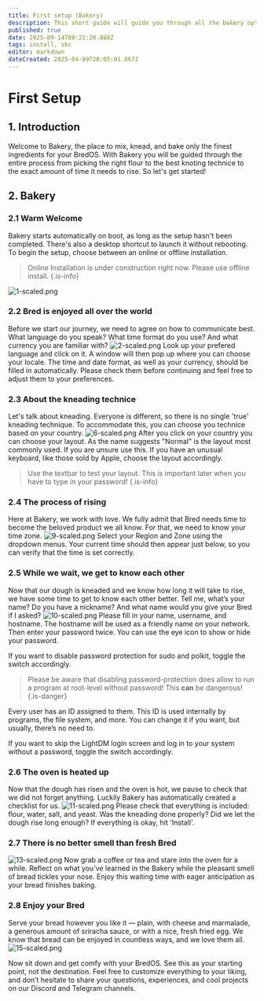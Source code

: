 ```yaml
---
title: First setup (Bakery)
description: This short guide will guide you through all the bakery options
published: true
date: 2025-09-14T08:21:20.868Z
tags: install, sbc
editor: markdown
dateCreated: 2025-04-09T20:05:01.867Z
---
```


# First Setup

## 1. Introduction
Welcome to Bakery, the place to mix, knead, and bake only the finest ingredients for your BredOS. With Bakery you will be guided through the entire process from picking the right flour to the best knoting technice to the exact amount of time it needs to rise. So let's get started!

## 2. Bakery
### 2.1 Warm Welcome
Bakery starts automatically on boot, as long as the setup hasn't been completed. There's also a desktop shortcut to launch it without rebooting. To begin the setup, choose between an online or offline installation.
> Online Installation is under construction right now. Please use offline install.
{.is-info}

![1-scaled.png](/first-setup/1-scaled.png)

### 2.2 Bred is enjoyed all over the world
Before we start our journey, we need to agree on how to communicate best. What language do you speak? What time format do you use? And what currency you are familiar with?
![2-scaled.png](/first-setup/2-scaled.png)
Look up your prefered language and click on it. A window will then pop up where you can choose your locale. The time and date format, as well as your currency, should be filled in automatically. Please check them before continuing and feel free to adjust them to your preferences.

### 2.3 About the kneading technice
Let's talk about kneading. Everyone is different, so there is no single 'true' kneading technique. To accommodate this, you can choose you technice based on your country.
![6-scaled.png](/first-setup/6-scaled.png)
After you click on your country you can choose your layout. As the name suggests "Normal" is the layout most commonly used. If you are unsure use this. If you have an unusual keyboard, like those sold by Apple, choose the layout accordingly.

> Use the textbar to test your layout. This is important later when you have to type in your password!
{.is-info}


### 2.4 The process of rising
Here at Bakery, we work with love. We fully admit that Bred needs time to become the beloved product we all know. For that, we need to know your time zone.
![9-scaled.png](/first-setup/9-scaled.png)
Select your Region and Zone using the dropdown menus. Your current time should then appear just below, so you can verify that the time is set correctly.
### 2.5 While we wait, we get to know each other
Now that our dough is kneaded and we know how long it will take to rise, we have some time to get to know each other better. Tell me, what’s your name? Do you have a nickname? And what name would you give your Bred if I asked?
![10-scaled.png](/first-setup/10-scaled.png)
Please fill in your name, username, and hostname. The hostname will be used as a friendly name on your network. Then enter your password twice. You can use the eye icon to show or hide your password.

If you want to disable password protection for sudo and polkit, toggle the switch accordingly.
> Please be aware that disabling password-protection does allow to run a program at root-level without password! This **can** be dangerous!
{.is-danger}

Every user has an ID assigned to them. This ID is used internally by programs, the file system, and more. You can change it if you want, but usually, there’s no need to.

If you want to skip the LightDM login screen and log in to your system without a password, toggle the switch accordingly.

### 2.6 The oven is heated up
Now that the dough has risen and the oven is hot, we pause to check that we did not forget anything. Luckily Bakery has automatically created a checklist for us. 
![11-scaled.png](/first-setup/11-scaled.png)
Please check that everything is included: flour, water, salt, and yeast. Was the kneading done properly? Did we let the dough rise long enough? If everything is okay, hit 'Install'.
### 2.7 There is no better smell than fresh Bred
![13-scaled.png](/first-setup/13-scaled.png)
Now grab a coffee or tea and stare into the oven for a while. Reflect on what you’ve learned in the Bakery while the pleasant smell of bread tickles your nose. Enjoy this waiting time with eager anticipation as your bread finishes baking.

### 2.8 Enjoy your Bred
Serve your bread however you like it — plain, with cheese and marmalade, a generous amount of sriracha sauce, or with a nice, fresh fried egg. We know that bread can be enjoyed in countless ways, and we love them all.
![15-scaled.png](/first-setup/15-scaled.png)

Now sit down and get comfy with your BredOS. See this as your starting point, not the destination. Feel free to customize everything to your liking, and don’t hesitate to share your questions, experiences, and cool projects on our Discord and Telegram channels.